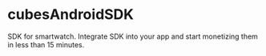 cubesAndroidSDK
===============
SDK for smartwatch. Integrate SDK into your app and start monetizing them in less than 15 minutes.
